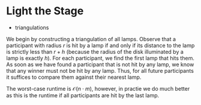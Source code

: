 # Light the Stage

* triangulations

We begin by constructing a triangulation of all lamps. Observe that a participant with radius $r$ is hit by a lamp if and only if its distance to the lamp is strictly less than $r + h$ (because the radius of the disk illuminated by a lamp is exactly $h$). For each participant, we find the first lamp that hits them. As soon as we have found a participant that is not hit by any lamp, we know that any winner must not be hit by any lamp. Thus, for all future participants it suffices to compare them against their nearest lamp.

The worst-case runtime is $\mathcal{O}(n \cdot m)$, however, in practie we do much better as this is the runtime if all participants are hit by the last lamp.
